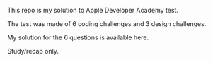 This repo is my solution to Apple Developer Academy test. 

The test was made of 6 coding challenges and 3 design challenges. 

My solution for the 6 questions is available here. 

Study/recap only.

